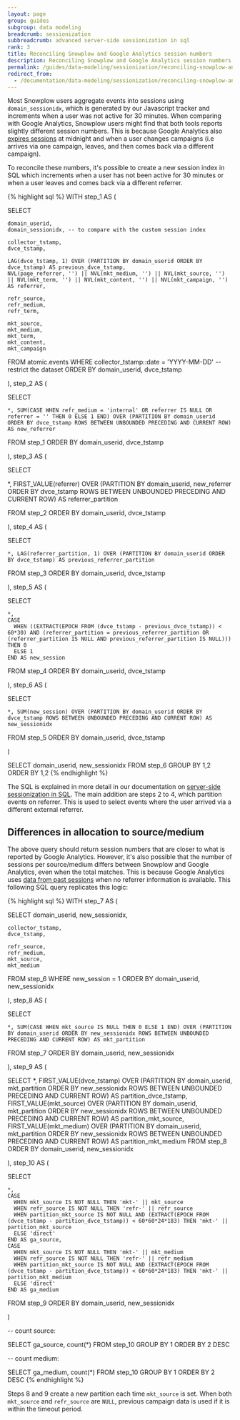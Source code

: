 ```yaml
---
layout: page
group: guides
subgroup: data modeling
breadcrumb: sessionization
subbreadcrumb: advanced server-side sessionization in sql
rank: 3
title: Reconciling Snowplow and Google Analytics session numbers
description: Reconciling Snowplow and Google Analytics session numbers.
permalink: /guides/data-modeling/sessionization/reconciling-snowplow-and-ga/
redirect_from:
  - /documentation/data-modeling/sessionization/reconciling-snowplow-and-ga/
---
```


Most Snowplow users aggregate events into sessions using `domain_sessionidx`, which is generated by our Javascript tracker and increments when a user was not active for 30 minutes. When comparing with Google Analytics, Snowplow users might find that both tools reports slightly different session numbers. This is because Google Analytics also [expires sessions](https://support.google.com/analytics/answer/2731565) at midnight and when a user changes campaigns (i.e arrives via one campaign, leaves, and then comes back via a different campaign).

To reconcile these numbers, it's possible to create a new session index in SQL which increments when a user has not been active for 30 minutes or when a user leaves and comes back via a different referrer.

{% highlight sql %}
WITH step_1 AS (

  SELECT

    domain_userid,
    domain_sessionidx, -- to compare with the custom session index

    collector_tstamp,
    dvce_tstamp,

    LAG(dvce_tstamp, 1) OVER (PARTITION BY domain_userid ORDER BY dvce_tstamp) AS previous_dvce_tstamp,
    NVL(page_referrer, '') || NVL(mkt_medium, '') || NVL(mkt_source, '') || NVL(mkt_term, '') || NVL(mkt_content, '') || NVL(mkt_campaign, '') AS referrer,

    refr_source,
    refr_medium,
    refr_term,

    mkt_source,
    mkt_medium,
    mkt_term,
    mkt_content,
    mkt_campaign

  FROM atomic.events
  WHERE collector_tstamp::date = 'YYYY-MM-DD' -- restrict the dataset
  ORDER BY domain_userid, dvce_tstamp

), step_2 AS (

  SELECT

    *, SUM(CASE WHEN refr_medium = 'internal' OR referrer IS NULL OR referrer = '' THEN 0 ELSE 1 END) OVER (PARTITION BY domain_userid ORDER BY dvce_tstamp ROWS BETWEEN UNBOUNDED PRECEDING AND CURRENT ROW) AS new_referrer

  FROM step_1
  ORDER BY domain_userid, dvce_tstamp

), step_3 AS (

  SELECT

  *, FIRST_VALUE(referrer) OVER (PARTITION BY domain_userid, new_referrer ORDER BY dvce_tstamp ROWS BETWEEN UNBOUNDED PRECEDING AND CURRENT ROW) AS referrer_partition

  FROM step_2
  ORDER BY domain_userid, dvce_tstamp

), step_4 AS (

  SELECT

    *, LAG(referrer_partition, 1) OVER (PARTITION BY domain_userid ORDER BY dvce_tstamp) AS previous_referrer_partition

  FROM step_3
  ORDER BY domain_userid, dvce_tstamp

), step_5 AS (

  SELECT

    *,
    CASE
      WHEN ((EXTRACT(EPOCH FROM (dvce_tstamp - previous_dvce_tstamp)) < 60*30) AND (referrer_partition = previous_referrer_partition OR (referrer_partition IS NULL AND previous_referrer_partition IS NULL))) THEN 0
      ELSE 1
    END AS new_session

  FROM step_4
  ORDER BY domain_userid, dvce_tstamp

), step_6 AS (

  SELECT

    *, SUM(new_session) OVER (PARTITION BY domain_userid ORDER BY dvce_tstamp ROWS BETWEEN UNBOUNDED PRECEDING AND CURRENT ROW) AS new_sessionidx

  FROM step_5
  ORDER BY domain_userid, dvce_tstamp

)

SELECT
  domain_userid,
  new_sessionidx
FROM step_6
GROUP BY 1,2
ORDER BY 1,2
{% endhighlight %}

The SQL is explained in more detail in our documentation on [server-side sessionization in SQL](../basic-sessionization-in-sql). The main addition are steps 2 to 4, which partition events on referrer. This is used to select events where the user arrived via a different external referrer.

## Differences in allocation to source/medium

The above query should return session numbers that are closer to what is reported by Google Analytics. However, it's also possible that the number of sessions per source/medium differs between Snowplow and Google Analytics, even when the total matches. This is because Google Analytics uses [data from past sessions](https://support.google.com/analytics/answer/6205762#flowchart) when no referrer information is available. This following SQL query replicates this logic:

{% highlight sql %}
WITH step_7 AS (

  SELECT
    domain_userid,
    new_sessionidx,

    collector_tstamp,
    dvce_tstamp,

    refr_source,
    refr_medium,
    mkt_source,
    mkt_medium

  FROM step_6
  WHERE new_session = 1
  ORDER BY domain_userid, new_sessionidx

), step_8 AS (

  SELECT

    *, SUM(CASE WHEN mkt_source IS NULL THEN 0 ELSE 1 END) OVER (PARTITION BY domain_userid ORDER BY new_sessionidx ROWS BETWEEN UNBOUNDED PRECEDING AND CURRENT ROW) AS mkt_partition

  FROM step_7
  ORDER BY domain_userid, new_sessionidx

), step_9 AS (

  SELECT
    *,
    FIRST_VALUE(dvce_tstamp) OVER (PARTITION BY domain_userid, mkt_partition ORDER BY new_sessionidx ROWS BETWEEN UNBOUNDED PRECEDING AND CURRENT ROW) AS partition_dvce_tstamp,
    FIRST_VALUE(mkt_source) OVER (PARTITION BY domain_userid, mkt_partition ORDER BY new_sessionidx ROWS BETWEEN UNBOUNDED PRECEDING AND CURRENT ROW) AS partition_mkt_source,
    FIRST_VALUE(mkt_medium) OVER (PARTITION BY domain_userid, mkt_partition ORDER BY new_sessionidx ROWS BETWEEN UNBOUNDED PRECEDING AND CURRENT ROW) AS partition_mkt_medium
  FROM step_8
  ORDER BY domain_userid, new_sessionidx

), step_10 AS (

  SELECT

    *,
    CASE
      WHEN mkt_source IS NOT NULL THEN 'mkt-' || mkt_source
      WHEN refr_source IS NOT NULL THEN 'refr-' || refr_source
      WHEN partition_mkt_source IS NOT NULL AND (EXTRACT(EPOCH FROM (dvce_tstamp - partition_dvce_tstamp)) < 60*60*24*183) THEN 'mkt-' || partition_mkt_source
      ELSE 'direct'
    END AS ga_source,
    CASE
      WHEN mkt_source IS NOT NULL THEN 'mkt-' || mkt_medium
      WHEN refr_source IS NOT NULL THEN 'refr-' || refr_medium
      WHEN partition_mkt_source IS NOT NULL AND (EXTRACT(EPOCH FROM (dvce_tstamp - partition_dvce_tstamp)) < 60*60*24*183) THEN 'mkt-' || partition_mkt_medium
      ELSE 'direct'
    END AS ga_medium

  FROM step_9
  ORDER BY domain_userid, new_sessionidx

)

-- count source:

SELECT
  ga_source,
  count(*)
FROM step_10
GROUP BY 1
ORDER BY 2 DESC

-- count medium:

SELECT
  ga_medium,
  count(*)
FROM step_10
GROUP BY 1
ORDER BY 2 DESC
{% endhighlight %}

Steps 8 and 9 create a new partition each time `mkt_source` is set. When both `mkt_source` and `refr_source` are `NULL`, previous campaign data is used if it is within the timeout period.
